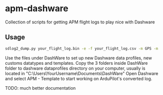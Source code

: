 # apm-dashware
Collection of scripts for getting APM flight logs to play nice with Dashware

## Usage
```bash
sdlog2_dump.py your_flight_log.bin -e -f your_flight_log.csv -m GPS -m ATT -m NTUN -m CTUN -m MODE -m CURR -m RSSI
```

Use the files under DashWare to set up new Dashware data profiles, new customs datatypes and templates.
Copy the 3 folders inside DashWare folder to dashware dataprofiles directory on your computer, usually is located in "C:\Users\YourUsername\Documents\DashWare\"
Open Dashware and select APM - Template to start working on ArduPilot's converted log.

TODO: much better documentation
